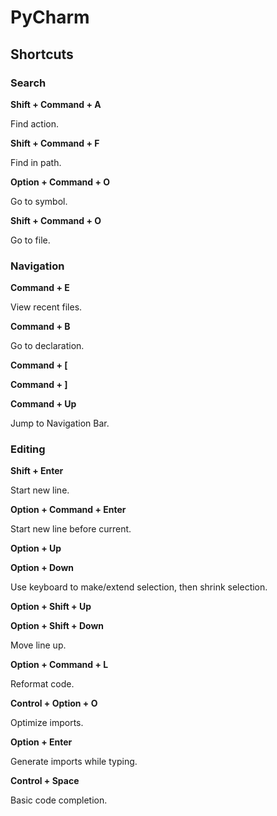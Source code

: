 # PyCharm

## Shortcuts

### Search

**Shift + Command + A**

Find action.

**Shift + Command + F**

Find in path.

**Option + Command + O**

Go to symbol.

**Shift + Command + O**

Go to file.

### Navigation

**Command + E**

View recent files.

**Command + B**

Go to declaration.

**Command + [**

**Command + ]**

**Command + Up**

Jump to Navigation Bar.

### Editing

**Shift + Enter**

Start new line.

**Option + Command + Enter**

Start new line before current.

**Option + Up**

**Option + Down**

Use keyboard to make/extend selection, then shrink selection.

**Option + Shift + Up**

**Option + Shift + Down**

Move line up.

**Option + Command + L**

Reformat code.

**Control + Option + O**

Optimize imports.

**Option + Enter**

Generate imports while typing.

**Control + Space**

Basic code completion.
